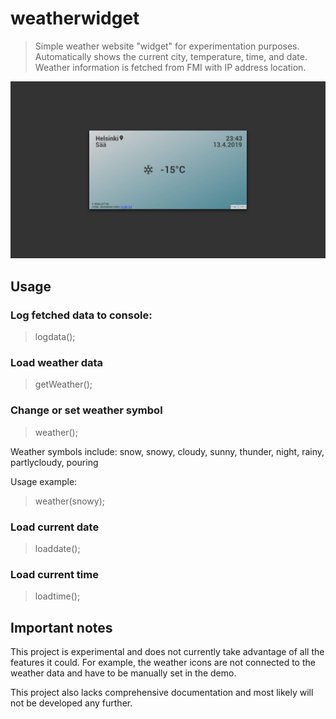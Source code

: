 # weatherwidget
> Simple weather website "widget" for experimentation purposes. Automatically shows the current city, temperature, time, and date. Weather information is fetched from FMI with IP address location.


![alt text](https://github.com/miikaw/weatherwidget/blob/main/imgs/WidgetBeta.jpg?raw=true)


## Usage

### Log fetched data to console:
> logdata();



### Load weather data
> getWeather();



### Change or set weather symbol
> weather();

Weather symbols include: snow, snowy, cloudy, sunny, thunder, night, rainy, partlycloudy, pouring

Usage example:
> weather(snowy);



### Load current date
> loaddate();



### Load current time
> loadtime();



## Important notes

This project is experimental and does not currently take advantage of all the features it could. For example, the weather icons are not connected to the weather data and have to be manually set in the demo.

This project also lacks comprehensive documentation and most likely will not be developed any further.
